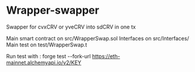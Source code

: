 # Wrapper-swapper
Swapper for cvxCRV or yveCRV into sdCRV in one tx

Main smart contract on src/WrapperSwap.sol
Interfaces on src/Interfaces/
Main test on test/WrapperSwap.t

Run test with : forge test --fork-url https://eth-mainnet.alchemyapi.io/v2/KEY
